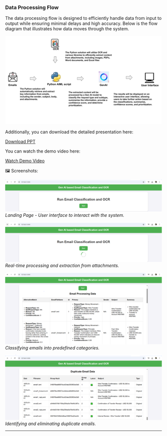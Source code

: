 ### Data Processing Flow

The data processing flow is designed to efficiently handle data from input to output while ensuring minimal delays and high accuracy. Below is the flow diagram that illustrates how data moves through the system.

![Data Processing Flow](Arch.jpg)

Additionally, you can download the detailed presentation here:

[Download PPT](../DetailPresentation.pptx)

You can watch the demo video here:

[Watch Demo Video](../demo/Demo_With_Text.mp4)

🖼️ Screenshots:

![Landing Page](../screenshots/LandingPage.PNG)  
*Landing Page - User interface to interact with the system.*

![Processing](../screenshots/Processing.PNG)  
*Real-time processing and extraction from attachments.*

![Email Classification](../screenshots/EmailClassification.PNG)  
*Classifying emails into predefined categories.*

![Duplicate Detection](../screenshots/DuplicateDetection.PNG)  
*Identifying and eliminating duplicate emails.*

---